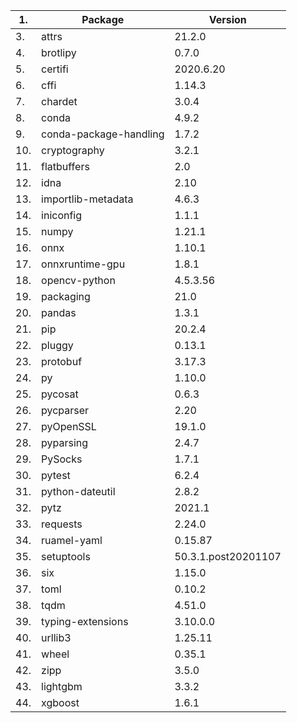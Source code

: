 
| 1.  | Package                | Version             |
|-----|------------------------|---------------------|
| 3.  | attrs                  | 21.2.0              |
| 4.  | brotlipy               | 0.7.0               |
| 5.  | certifi                | 2020.6.20           |
| 6.  | cffi                   | 1.14.3              |
| 7.  | chardet                | 3.0.4               |
| 8.  | conda                  | 4.9.2               |
| 9.  | conda-package-handling | 1.7.2               |
| 10. | cryptography           | 3.2.1               |
| 11. | flatbuffers            | 2.0                 |
| 12. | idna                   | 2.10                |
| 13. | importlib-metadata     | 4.6.3               |
| 14. | iniconfig              | 1.1.1               |
| 15. | numpy                  | 1.21.1              |
| 16. | onnx                   | 1.10.1              |
| 17. | onnxruntime-gpu        | 1.8.1               |
| 18. | opencv-python          | 4.5.3.56            |
| 19. | packaging              | 21.0                |
| 20. | pandas                 | 1.3.1               |
| 21. | pip                    | 20.2.4              |
| 22. | pluggy                 | 0.13.1              |
| 23. | protobuf               | 3.17.3              |
| 24. | py                     | 1.10.0              | 
| 25. | pycosat                | 0.6.3               |
| 26. | pycparser              | 2.20                | 
| 27. | pyOpenSSL              | 19.1.0              |
| 28. | pyparsing              | 2.4.7               |
| 29. | PySocks                | 1.7.1               |
| 30. | pytest                 | 6.2.4               |
| 31. | python-dateutil        | 2.8.2               |
| 32. | pytz                   | 2021.1              |
| 33. | requests               | 2.24.0              |
| 34. | ruamel-yaml            | 0.15.87             |
| 35. | setuptools             | 50.3.1.post20201107 |
| 36. | six                    | 1.15.0              |
| 37. | toml                   | 0.10.2              |
| 38. | tqdm                   | 4.51.0              |
| 39. | typing-extensions      | 3.10.0.0            |
| 40. | urllib3                | 1.25.11             |
| 41. | wheel                  | 0.35.1              |
| 42. | zipp                   | 3.5.0               |
| 43. | lightgbm               | 3.3.2               |
| 44. | xgboost                | 1.6.1               |

